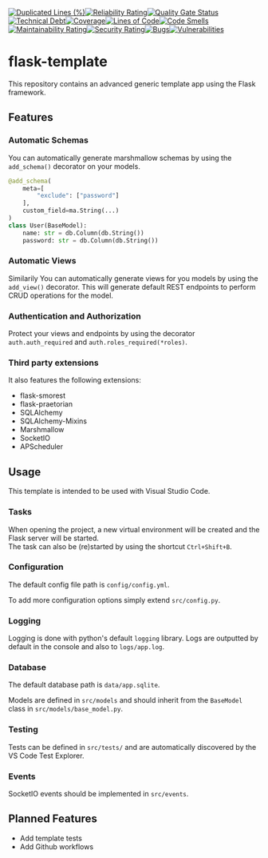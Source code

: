 [![Duplicated Lines (%)](https://sonarcloud.io/api/project_badges/measure?project=EuleMitKeule_flask-template&metric=duplicated_lines_density)](https://sonarcloud.io/summary/new_code?id=EuleMitKeule_flask-template)[![Reliability Rating](https://sonarcloud.io/api/project_badges/measure?project=EuleMitKeule_flask-template&metric=reliability_rating)](https://sonarcloud.io/summary/new_code?id=EuleMitKeule_flask-template)[![Quality Gate Status](https://sonarcloud.io/api/project_badges/measure?project=EuleMitKeule_flask-template&metric=alert_status)](https://sonarcloud.io/summary/new_code?id=EuleMitKeule_flask-template)[![Technical Debt](https://sonarcloud.io/api/project_badges/measure?project=EuleMitKeule_flask-template&metric=sqale_index)](https://sonarcloud.io/summary/new_code?id=EuleMitKeule_flask-template)[![Coverage](https://sonarcloud.io/api/project_badges/measure?project=EuleMitKeule_flask-template&metric=coverage)](https://sonarcloud.io/summary/new_code?id=EuleMitKeule_flask-template)[![Lines of Code](https://sonarcloud.io/api/project_badges/measure?project=EuleMitKeule_flask-template&metric=ncloc)](https://sonarcloud.io/summary/new_code?id=EuleMitKeule_flask-template)[![Code Smells](https://sonarcloud.io/api/project_badges/measure?project=EuleMitKeule_flask-template&metric=code_smells)](https://sonarcloud.io/summary/new_code?id=EuleMitKeule_flask-template)[![Maintainability Rating](https://sonarcloud.io/api/project_badges/measure?project=EuleMitKeule_flask-template&metric=sqale_rating)](https://sonarcloud.io/summary/new_code?id=EuleMitKeule_flask-template)[![Security Rating](https://sonarcloud.io/api/project_badges/measure?project=EuleMitKeule_flask-template&metric=security_rating)](https://sonarcloud.io/summary/new_code?id=EuleMitKeule_flask-template)[![Bugs](https://sonarcloud.io/api/project_badges/measure?project=EuleMitKeule_flask-template&metric=bugs)](https://sonarcloud.io/summary/new_code?id=EuleMitKeule_flask-template)[![Vulnerabilities](https://sonarcloud.io/api/project_badges/measure?project=EuleMitKeule_flask-template&metric=vulnerabilities)](https://sonarcloud.io/summary/new_code?id=EuleMitKeule_flask-template)

# flask-template

This repository contains an advanced generic template app using the Flask framework.

## Features

### Automatic Schemas

You can automatically generate marshmallow schemas by using the `add_schema()` decorator on your models.

```py
@add_schema(
    meta=[
        "exclude": ["password"]
    ],
    custom_field=ma.String(...)
)
class User(BaseModel):
    name: str = db.Column(db.String())
    password: str = db.Column(db.String())
```

### Automatic Views

Similarily You can automatically generate views for you models by using the `add_view()` decorator.
This will generate default REST endpoints to perform CRUD operations for the model.

### Authentication and Authorization

Protect your views and endpoints by using the decorator `auth.auth_required` and `auth.roles_required(*roles)`. 

### Third party extensions

It also features the following extensions:

* flask-smorest
* flask-praetorian
* SQLAlchemy
* SQLAlchemy-Mixins
* Marshmallow
* SocketIO
* APScheduler

## Usage

This template is intended to be used with Visual Studio Code.

### Tasks

When opening the project, a new virtual environment will be created and the Flask server will be started.<br>
The task can also be (re)started by using the shortcut `Ctrl+Shift+B`.

### Configuration

The default config file path is `config/config.yml`.

To add more configuration options simply extend `src/config.py`.

### Logging

Logging is done with python's default `logging` library. Logs are outputted by default in the console and also to `logs/app.log`.

### Database

The default database path is `data/app.sqlite`. 

Models are defined in `src/models` and should inherit from the `BaseModel` class in `src/models/base_model.py`.

### Testing

Tests can be defined in `src/tests/` and are automatically discovered by the VS Code Test Explorer.

### Events

SocketIO events should be implemented in `src/events`.

## Planned Features

* Add template tests
* Add Github workflows